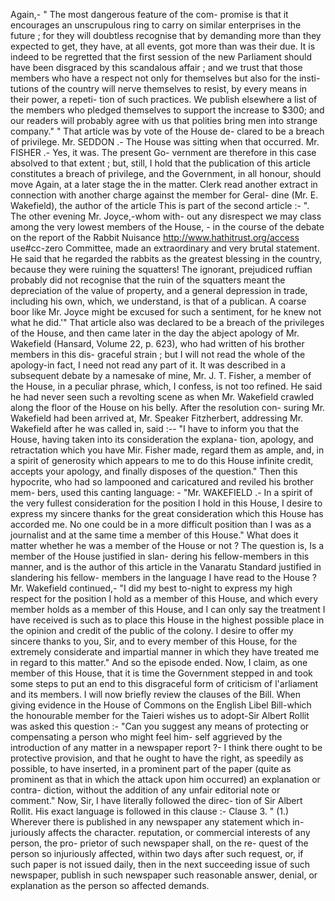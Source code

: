 Again,- " The most dangerous feature of the com- promise is that it encourages an unscrupulous ring to carry on similar enterprises in the future ; for they will doubtless recognise that by demanding more than they expected to get, they have, at all events, got more than was their due. It is indeed to be regretted that the first session of the new Parliament should have been disgraced by this scandalous affair ; and we trust that those members who have a respect not only for themselves but also for the insti- tutions of the country will nerve themselves to resist, by every means in their power, a repeti- tion of such practices. We publish elsewhere a list of the members who pledged themselves to support the increase to $300; and our readers will probably agree with us that polities bring men into strange company." " That article was by vote of the House de- clared to be a breach of privilege. Mr. SEDDON .- The House was sitting when that occurred. Mr. FISHER .- Yes, it was. The present Go- vernment are therefore in this case absolved to that extent ; but, still, I hold that the publication of this article constitutes a breach of privilege, and the Government, in all honour, should move Again, at a later stage the in the matter. Clerk read another extract in connection with another charge against the member for Geral- dine (Mr. E. Wakefield), the author of the article This is part of the second article :- ". The other evening Mr. Joyce,-whom with- out any disrespect we may class among the very lowest members of the House, - in the course of the debate on the report of the Rabbit Nuisance http://www.hathitrust.org/access use#cc-zero Committee, made an extraordinary and very brutal statement. He said that he regarded the rabbits as the greatest blessing in the country, because they were ruining the squatters! The ignorant, prejudiced ruffian probably did not recognise that the ruin of the squatters meant the depreciation of the value of property, and a general depression in trade, including his own, which, we understand, is that of a publican. A coarse boor like Mr. Joyce might be excused for such a sentiment, for he knew not what he did.'" That article also was declared to be a breach of the privileges of the House, and then came later in the day the abject apology of Mr. Wakefield (Hansard, Volume 22, p. 623), who had written of his brother members in this dis- graceful strain ; but I will not read the whole of the apology-in fact, I need not read any part of it. It was described in a subsequent debate by a namesake of mine, Mr. J. T. Fisher, a member of the House, in a peculiar phrase, which, I confess, is not too refined. He said he had never seen such a revolting scene as when Mr. Wakefield crawled along the floor of the House on his belly. After the resolution con- suring Mr. Wakefield had been arrived at, Mr. Speaker Fitzherbert, addressing Mr. Wakefield after he was called in, said :-- "I have to inform you that the House, having taken into its consideration the explana- tion, apology, and retractation which you have Mir. Fisher made, regard them as ample, and, in a spirit of generosity which appears to me to do this House infinite credit, accepts your apology, and finally disposes of the question." Then this hypocrite, who had so lampooned and caricatured and reviled his brother mem- bers, used this canting language: - "Mr. WAKEFIELD .- In a spirit of the very fullest consideration for the position I hold in this House, I desire to express my sincere thanks for the great consideration which this House has accorded me. No one could be in a more difficult position than I was as a journalist and at the same time a member of this House." What does it matter whether he was a member of the House or not ? The question is, Is a member of the House justified in slan- dering his fellow-members in this manner, and is the author of this article in the Vanaratu Standard justified in slandering his fellow- members in the language I have read to the House ? Mr. Wakefield continued,- "I did my best to-night to express my high respect for the position I hold as a member of this House, and which every member holds as a member of this House, and I can only say the treatment I have received is such as to place this House in the highest possible place in the opinion and credit of the public of the colony. I desire to offer my sincere thanks to you, Sir, and to every member of this House, for the extremely considerate and impartial manner in which they have treated me in regard to this matter." And so the episode ended. Now, I claim, as one member of this House, that it is time the Government stepped in and took some steps to put an end to this disgraceful form of criticism of l'arliament and its members. I will now briefly review the clauses of the Bill. When giving evidence in the House of Commons on the English Libel Bill-which the honourable member for the Taieri wishes us to adopt-Sir Albert Rollit was asked this question :- "Can you suggest any means of protecting or compensating a person who might feel him- self aggrieved by the introduction of any matter in a newspaper report ?- I think there ought to be protective provision, and that he ought to have the right, as speedily as possible, to have inserted, in a prominent part of the paper (quite as prominent as that in which the attack upon him occurred) an explanation or contra- diction, without the addition of any unfair editorial note or comment." Now, Sir, I have literally followed the direc- tion of Sir Albert Rollit. His exact language is followed in this clause :- Clause 3. " (1.) Wherever there is published in any newspaper any statement which in- juriously affects the character. reputation, or commercial interests of any person, the pro- prietor of such newspaper shall, on the re- quest of the person so injuriously affected, within two days after such request, or, if such paper is not issued daily, then in the next succeeding issue of such newspaper, publish in such newspaper such reasonable answer, denial, or explanation as the person so affected demands. 